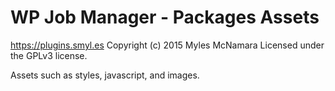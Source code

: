 # WP Job Manager - Packages Assets #
https://plugins.smyl.es
Copyright (c) 2015 Myles McNamara
Licensed under the GPLv3 license.

Assets such as styles, javascript, and images.